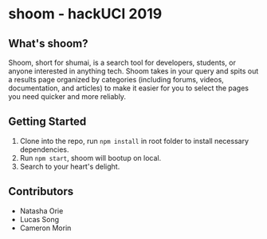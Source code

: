 # shoom - hackUCI 2019
## What's shoom?
Shoom, short for shumai, is a search tool for developers, students, or anyone interested in anything tech. Shoom takes in your query and spits out a results page organized by categories (including forums, videos, documentation, and articles) to make it easier for you to select the pages you need quicker and more reliably. 


## Getting Started

1. Clone into the repo, run `npm install` in root folder to install necessary dependencies.
2. Run `npm start`, shoom will bootup on local.
3. Search to your heart's delight. 

## Contributors
- Natasha Orie
- Lucas Song
- Cameron Morin
